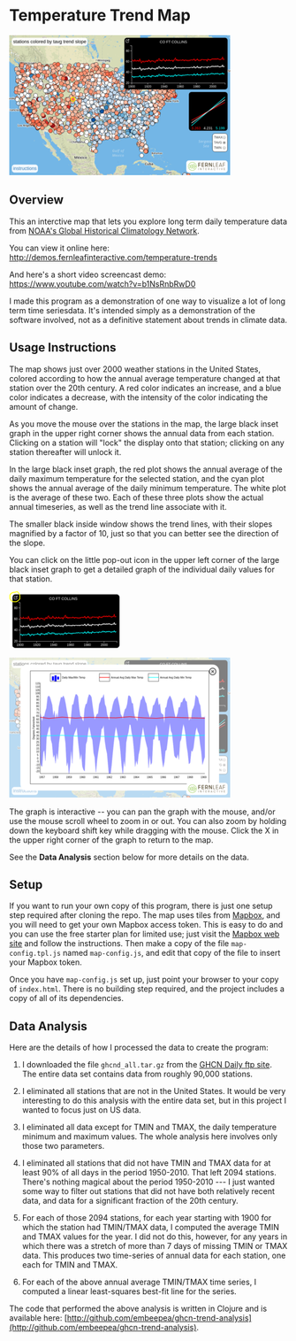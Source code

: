 # Temperature Trend Map

![Temperature Trend Map](map1-2.png)

## Overview

This an interctive map that lets you explore
long term daily temperature data from
[NOAA's Global Historical Climatology Network](https://www.ncdc.noaa.gov/data-access/land-based-station-data/land-based-datasets/global-historical-climatology-network-ghcn).

You can view it online here: http://demos.fernleafinteractive.com/temperature-trends

And here's a short video screencast demo: https://www.youtube.com/watch?v=b1NsRnbRwD0

I made this program as a demonstration of one way to visualize a lot
of long term time seriesdata.  It's intended simply as a demonstration
of the software involved, not as a definitive statement about trends
in climate data.

## Usage Instructions

The map shows just over 2000 weather stations in the United States, colored
according to how the annual average temperature changed at that station over the 20th century.
A red color indicates an increase, and a blue color indicates a decrease, with the
intensity of the color indicating the amount of change.

As you move the mouse over the stations in the map, the large black
inset graph in the upper right corner shows the annual data from each
station. Clicking on a station will "lock" the display onto that station; clicking
on any station thereafter will unlock it.

In the large black inset graph, the red plot shows the annual average
of the daily maximum temperature for the selected station, and the cyan plot shows the annual
average of the daily minimum temperature.  The white plot is the
average of these two.  Each of these three plots show the actual annual
timeseries, as well as the trend line associate with it.

The smaller black inside window shows the trend lines, with their
slopes magnified by a factor of 10, just so that you can better see
the direction of the slope.

You can click on the little pop-out icon in the upper left corner of the
large black inset graph to get a detailed graph of the individual daily values
for that station.

![Daily Data Plot](inset-2.png)

![Daily Data Plot](map2-2.png)

The graph is interactive -- you can pan the graph with the mouse, and/or
use the mouse scroll wheel to zoom in or out.  You can also zoom by holding
down the keyboard shift key while dragging with the mouse.  Click the X in
the upper right corner of the graph to return to the map.

See the **Data Analysis** section below for more details on the data.

## Setup

If you want to run your own copy of this program, there is just one
setup step required after cloning the repo.  The map uses tiles from
[Mapbox](www.mapbox.com), and you will need to get your own Mapbox
access token.  This is easy to do and you can use the free starter
plan for limited use; just visit the [Mapbox web site](www.mapbox.com)
and follow the instructions.  Then make a copy of the file
`map-config.tpl.js` named `map-config.js`, and edit that copy of the
file to insert your Mapbox token.

Once you have `map-config.js` set up, just point your browser to your copy
of `index.html`.  There is no building step required, and the project
includes a copy of all of its dependencies.

## Data Analysis

Here are the details of how I processed the data to create the program:

1. I downloaded the file `ghcnd_all.tar.gz` from the
   [GHCN Daily ftp site](ftp://ftp.ncdc.noaa.gov/pub/data/ghcn/daily).
   The  entire data set contains data from roughly 90,000 stations.
   
1. I eliminated all stations that are not in the United States.  It would
   be very interesting to do this analysis with the entire data set,
   but in this project I wanted to focus just on US data.

1. I eliminated all data except for TMIN and TMAX, the daily temperature
   minimum and maximum values.  The whole analysis here involves only
   those two parameters.
   
1. I eliminated all stations that did not have TMIN and TMAX data for at least 90% of
   all days in the period 1950-2010.  That left 2094 stations.
   There's nothing magical about the period 1950-2010 --- I just wanted some way
   to filter out stations that did not have both relatively recent data, and
   data for a significant fraction of the 20th century.
   
1. For each of those 2094 stations, for each year starting with 1900
   for which the station had TMIN/TMAX data, I computed the average TMIN
   and TMAX values for the year.  I did not do this, however, for any years
   in which there was a stretch of more than 7 days of missing TMIN or TMAX
   data.  This produces two time-series of annual data for each station,
   one each for TMIN and TMAX.

1. For each of the above annual average TMIN/TMAX time series, I computed
   a linear least-squares best-fit line for the series.
   
The code that performed the above analysis is written in Clojure and
is available here: 
[http://github.com/embeepea/ghcn-trend-analysis](http://github.com/embeepea/ghcn-trend-analysis).
